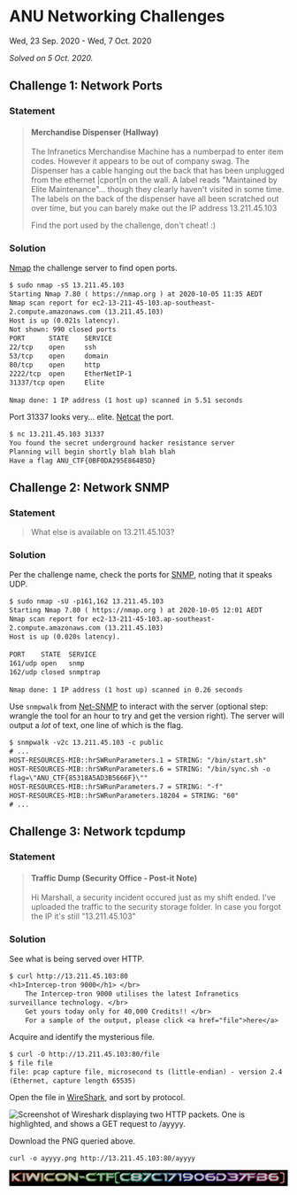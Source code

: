 # ANU Networking Challenges

Wed, 23 Sep. 2020 - Wed, 7 Oct. 2020

_Solved on 5 Oct. 2020._

## Challenge 1: Network Ports

### Statement

> #### Merchandise Dispenser (Hallway)
>
> The Infranetics Merchandise Machine has a numberpad to enter item codes. However it appears to be out of company swag.
> The Dispenser has a cable hanging out the back that has been unplugged from the ethernet |cport|n on the wall. A label
> reads "Maintained by Elite Maintenance"... though they clearly haven't visited in some time. The labels on the back of
> the dispenser have all been scratched out over time, but you can barely make out the IP address 13.211.45.103
>
> Find the port used by the challenge, don't cheat! :)

### Solution

[Nmap](https://nmap.org/) the challenge server to find open ports.

```shell
$ sudo nmap -sS 13.211.45.103
Starting Nmap 7.80 ( https://nmap.org ) at 2020-10-05 11:35 AEDT
Nmap scan report for ec2-13-211-45-103.ap-southeast-2.compute.amazonaws.com (13.211.45.103)
Host is up (0.021s latency).
Not shown: 990 closed ports
PORT      STATE    SERVICE
22/tcp    open     ssh
53/tcp    open     domain
80/tcp    open     http
2222/tcp  open     EtherNetIP-1
31337/tcp open     Elite

Nmap done: 1 IP address (1 host up) scanned in 5.51 seconds
```

Port 31337 looks very... elite. [Netcat](http://netcat.sourceforge.net/) the port.

```shell
$ nc 13.211.45.103 31337
You found the secret underground hacker resistance server
Planning will begin shortly blah blah blah
Have a flag ANU_CTF{0BF0DA295E864B5D}
```

## Challenge 2: Network SNMP

### Statement

> What else is available on 13.211.45.103?

### Solution

Per the challenge name, check the ports for [SNMP](https://en.wikipedia.org/wiki/Simple_Network_Management_Protocol),
noting that it speaks UDP.

```shell
$ sudo nmap -sU -p161,162 13.211.45.103
Starting Nmap 7.80 ( https://nmap.org ) at 2020-10-05 12:01 AEDT
Nmap scan report for ec2-13-211-45-103.ap-southeast-2.compute.amazonaws.com (13.211.45.103)
Host is up (0.020s latency).

PORT    STATE  SERVICE
161/udp open   snmp
162/udp closed snmptrap

Nmap done: 1 IP address (1 host up) scanned in 0.26 seconds
```

Use `snmpwalk` from [Net-SNMP](http://www.net-snmp.org/) to interact with the server (optional step: wrangle the tool
for an hour to try and get the version right). The server will output a _lot_ of text, one line of which is the flag.

```shell
$ snmpwalk -v2c 13.211.45.103 -c public
# ...
HOST-RESOURCES-MIB::hrSWRunParameters.1 = STRING: "/bin/start.sh"
HOST-RESOURCES-MIB::hrSWRunParameters.6 = STRING: "/bin/sync.sh -o flag=\"ANU_CTF{85318A5AD3B5666F}\""
HOST-RESOURCES-MIB::hrSWRunParameters.7 = STRING: "-f"
HOST-RESOURCES-MIB::hrSWRunParameters.18204 = STRING: "60"
# ...
```

## Challenge 3: Network tcpdump

### Statement

> #### Traffic Dump (Security Office - Post-it Note)
>
> Hi Marshall, a security incident occured just as my shift ended. I've uploaded the traffic to the security storage
> folder. In case you forgot the IP it's still "13.211.45.103"

### Solution

See what is being served over HTTP.

```shell
$ curl http://13.211.45.103:80
<h1>Intercep-tron 9000</h1> </br>
    The Intercep-tron 9000 utilises the latest Infranetics surveillance technology. </br>
    Get yours today only for 40,000 Credits!! </br>
    For a sample of the output, please click <a href="file">here</a>
```

Acquire and identify the mysterious file.

```shell
$ curl -O http://13.211.45.103:80/file
$ file file
file: pcap capture file, microsecond ts (little-endian) - version 2.4 (Ethernet, capture length 65535)
```

Open the file in [WireShark](https://www.wireshark.org/), and sort by protocol.

![Screenshot of Wireshark displaying two HTTP packets. One is highlighted, and shows a GET request to
/ayyyy.](.assets/2020-09-23_ANU_Networking_Challenges-0.png)

Download the PNG queried above.

```shell
curl -o ayyyy.png http://13.211.45.103:80/ayyyy
```

![Downloaded image, displaying KIWICON-CTF[C87C171906D37FB6] in rainbow text.](.assets/2020-09-23_ANU_Networking_Challenges-1.png)
